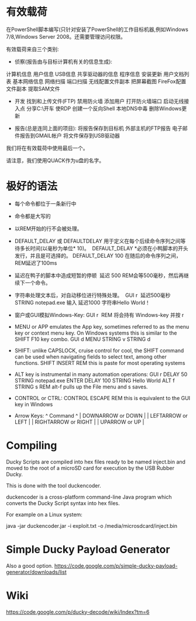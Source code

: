 有效载荷
============

在PowerShell脚本编写(只针对安装了PowerShell的工作目标机器,例如Windows 7/8,Windows Server 2008。还需要管理访问权限。


有效载荷来自三个类别:

* 侦察(报告由与目标计算机有关的信息生成):

计算机信息
用户信息
USB信息
共享驱动器的信息
程序信息
安装更新
用户文档列表
基本网络信息
网络扫描
端口扫描
无线配置文件副本
把屏幕截图
FireFox配置文件副本
提取SAM文件


* 开发
找到和上传文件(FTP)
禁用防火墙
添加用户
打开防火墙端口
启动无线接入点
分享C:\开车
使RDP
创建一个反向Shell
本地DNS中毒
删除Windows更新


* 报告(总是连同上面的项目):
将报告保存到目标机
外部主机的FTP报告
电子邮件报告到GMAIL帐户
将文件保存到USB驱动器

我们将在有效载荷中使用最后一个。

请注意，我们使用QUACK作为u盘的名字。



极好的语法
============

* 每个命令都位于一条新行中

* 命令都是大写的

* 以REM开始的行不会被处理。

* DEFAULT_DELAY 或 DEFAULTDELAY 用于定义在每个后续命令序列之间等待多长时间(以毫秒为单位* 10)。
  DEFAULT_DELAY *必须在小鸭脚本的开头发行，并且是可选择的。
  DEFAULT_DELAY 100
  在随后的命令序列之间，REM延迟了100ms

* 延迟在鸭子的脚本中造成短暂的停顿
  延迟 500
  REM会等500毫秒，然后再继续下一个命令。

* 字符串处理文本后，对自动移位进行特殊处理。
  GUI r
  延迟500毫秒
  STRING notepad.exe
  输入
  延迟1000
  字符串Hello World！

* 窗户或GUI模拟Windows-Key:
  GUI r
  REM 将会持有 Windows-key 并按 r

* MENU or APP emulates the App key, sometimes referred to as the menu key or context menu key. On Windows systems this is similar to the SHIFT F10 key combo.
  GUI d
  MENU
  STRING v
  STRING d

* SHIFT: unlike CAPSLOCK, cruise control for cool, the SHIFT command can be used when navigating fields to select text, among other functions.
  SHIFT INSERT
  REM this is paste for most operating systems

* ALT key is instrumental in many automation operations:
  GUI r
  DELAY 50
  STRING notepad.exe
  ENTER
  DELAY 100
  STRING Hello World
  ALT f
  STRING s
  REM alt-f pulls up the File menu and s saves.

* CONTROL or CTRL:
  CONTROL ESCAPE
  REM this is equivalent to the GUI key in Windows

* Arrow Keys: ^ Command ^ | DOWNARROW or DOWN | | LEFTARROW or LEFT | | RIGHTARROW or RIGHT | | UPARROW or UP |


Compiling
==========

Ducky Scripts are compiled into hex files ready to be named inject.bin and moved to the root of a microSD card for execution by the USB Rubber Ducky.

This is done with the tool duckencoder.

duckencoder is a cross-platform command-line Java program which converts the Ducky Script syntax into hex files.

For example on a Linux system:

java -jar duckencoder.jar -i exploit.txt -o /media/microsdcard/inject.bin


Simple Ducky Payload Generator
=============================

Also a good option.
https://code.google.com/p/simple-ducky-payload-generator/downloads/list


Wiki
====
https://code.google.com/p/ducky-decode/wiki/Index?tm=6
